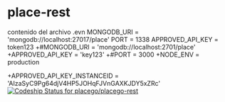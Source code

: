 # place-rest
contenido del archivo .evn
MONGODB_URI = 'mongodb://localhost:27017/place'
PORT = 1338
APPROVED_API_KEY = token123
+#MONGODB_URI = 'mongodb://localhost:2701/place'
+APPROVED_API_KEY = 'key123'
+#PORT = 3000
+NODE_ENV = production

+APPROVED_API_KEY_INSTANCEID = 'AIzaSyC9Pg64djV4HP5JOHqFJVnGAXKJDY5xZRc'
[ ![Codeship Status for placego/placego-rest](https://codeship.com/projects/a8c4cb90-ceae-0133-492f-5ed74b30bb55/status?branch=development)](https://codeship.com/projects/141029)
